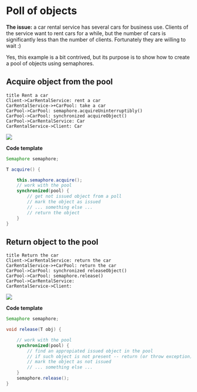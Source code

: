 # Poll of objects

__The issue:__ a car rental service has several cars for business use.
Clients of the service want to rent cars for a while,
but the number of cars is significantly less than the number of clients.
Fortunately they are willing to wait :)

Yes, this example is a bit contrived, but its purpose is to show
how to create a pool of objects using semaphores.

## Acquire object from the pool 

```uml
title Rent a car
Client->CarRentalService: rent a car
CarRentalService->+CarPool: take a car
CarPool->CarPool: semaphore.acquireUninterruptibly()
CarPool->CarPool: synchronized acquireObject() 
CarPool->CarRentalService: Car
CarRentalService->Client: Car
```
![](https://www.websequencediagrams.com/cgi-bin/cdraw?lz=dGl0bGUgUmVudCBhIGNhcgpDbGllbnQtPkNhclJlbnRhbFNlcnZpY2U6IHIAGgsADg8tPitDYXJQb29sOiB0YWtlAB0KUG9vbABIBQAXBnNlbWFwaG9yZS5hY3F1aXJlVW5pbnRlcnJ1cHRpYmx5KCkAIRR5bmNocm9uaXplZCAAMQdPYmplY3QoKSAAWA0AgSMPQwCBFhUAgVwGABgG&s=default)

__Code template__
```java
Semaphore semaphore;

T acquire() {

    this.semaphore.acquire();
    // work with the pool
    synchronized(pool) {
        // get not issued object from a poll
        // mark the object as issued
        // ... something else ...
        // return the object
    }
}

```

## Return object to the pool

```uml
title Return the car
Client->CarRentalService: return the car
CarRentalService->+CarPool: return the car
CarPool->CarPool: synchronized releaseObject() 
CarPool->CarPool: semaphore.release()
CarPool->CarRentalService: 
CarRentalService->Client:
```

![](https://www.websequencediagrams.com/cgi-bin/cdraw?lz=dGl0bGUgUmV0dXJuIHRoZSBjYXIKQ2xpZW50LT5DYXJSZW50YWxTZXJ2aWNlOiByABoPABIPLT4rQ2FyUG9vbAAXFFBvb2wAUAUAGwZzeW5jaHJvbml6ZWQgcmVsZWFzZU9iamVjdCgpIAAcFGVtYXBob3JlLgAmBygpAEkNAIEcDwCBChMAgVIGOgoK&s=default)

__Code template__
```java
Semaphore semaphore;

void release(T obj) {

    // work with the pool
    synchronized(pool) {
        // find an appropiated issued object in the pool
        // if such object is not present -- return (or throw exception)
        // mark the object as not issued
        // ... something else ...
    }
    semaphore.release();
}

```
